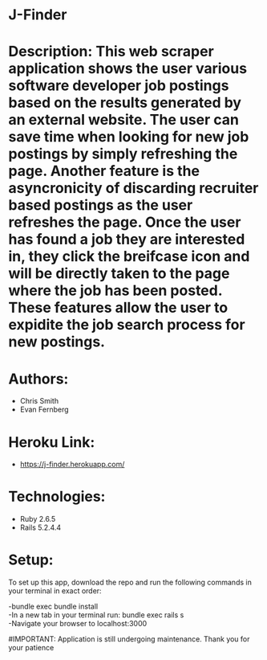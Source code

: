 # J-Finder 

# Description: This web scraper application shows the user various software developer job postings based on the results generated by an external website. The user can save time when looking for new job postings by simply refreshing the page. Another feature is the asyncronicity of discarding recruiter based postings as the user refreshes the page. Once the user has found a job they are interested in, they click the breifcase icon and will be directly taken to the page where the job has been posted. These features allow the user to expidite the job search process for new postings.

# Authors:<br />
  - Chris Smith <br />
  - Evan Fernberg <br />

# Heroku Link:

- https://j-finder.herokuapp.com/

# Technologies:

- Ruby 2.6.5 <br />
- Rails 5.2.4.4 <br />

# Setup:

To set up this app, download the repo and run the following commands in your terminal in exact order:

-bundle exec bundle install<br />
-In a new tab in your terminal run: bundle exec rails s<br />
-Navigate your browser to localhost:3000<br />

#IMPORTANT: Application is still undergoing maintenance. Thank you for your patience
